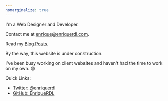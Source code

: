 ```yaml
---
nomarginalize: true
---
```


I'm a Web Designer and Developer.

Contact me at [enrique@enriquerdl.com](mailto:enrique@enriquerdl.com).

Read my [Blog Posts](./blog/).

By the way, this website is under construction.

I've been busy working on client websites and haven't had the time to work on my own. 😅

Quick Links:
- <a href="//twitter.com/{{ site.twitter.username }}/" target="_blank">Twitter: @enriquerdl</a>
- <a href="{{ site.github }}/" target="_blank">GitHub: EnriqueRDL</a>